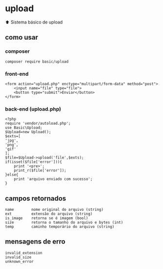 # upload
:arrow_up: Sistema básico de upload

## como usar
### composer
    composer require basic/upload

### front-end
```
<form action="upload.php" enctype="multipart/form-data" method="post">
    <input name="file" type="file">
    <button type="submit">Enviar</button>
</form>
```
### back-end (upload.php)
```
<?php
require 'vendor/autoload.php';
use Basic\Upload;
$Upload=new Upload();
$exts=[
'jpg',
'png',
'gif'
];
$file=$Upload->upload('file',$exts);
if(isset($file['error'])){
    print '<pre>';
    print_r($file['error']);
}else{
    print 'arquivo enviado com sucesso';
}
```

## campos retornados
```
name        nome original do arquivo (string)
ext         extensão do arquivo (string)
is_image    retorna se é imagem (bool)
size        retorna o tamanho do arquivo e bytes (int)
temp        caminho temporário do arquivo (string)

```

## mensagens de erro
```
invalid_extension
invalid_size
unknown_error
```
